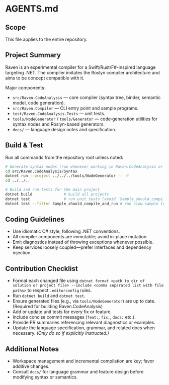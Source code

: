 # AGENTS.md

## Scope
This file applies to the entire repository.

## Project Summary
Raven is an experimental compiler for a Swift/Rust/F#-inspired language targeting .NET. The compiler imitates the Roslyn compiler architecture and aims to be concept compatible with it.

Major components:

- `src/Raven.CodeAnalysis` — core compiler (syntax tree, binder, semantic model, code generation).
- `src/Raven.Compiler` — CLI entry point and sample programs.
- `test/Raven.CodeAnalysis.Tests` — unit tests.
- `tools/NodeGenerator` / `tools/Generator` — code‑generation utilities for syntax nodes and Roslyn-based generators.
- `docs/` — language design notes and specification.

## Build & Test
Run all commands from the repository root unless noted:

```bash
# Generate syntax nodes (run whenever working in Raven.CodeAnalysis or when Model.xml, Tokens.xaml, and NodeKinds.xml change)
cd src/Raven.CodeAnalysis/Syntax
dotnet run --project ../../../tools/NodeGenerator -- -f
cd ../../..

# Build and run tests for the main project
dotnet build              # build all projects
dotnet test               # run unit tests (avoid `Sample_should_compile_and_run` until final verification)
dotnet test --filter Sample_should_compile_and_run # run slow sample test only at the end
```

## Coding Guidelines
* Use idiomatic C# style, following .NET conventions.
* All compiler components are immutable; avoid in-place mutation.
* Emit diagnostics instead of throwing exceptions whenever possible.
* Keep services loosely coupled—prefer interfaces and dependency injection.

## Contribution Checklist
* Format each changed file using `dotnet format <path to dir of solution or project file> --include <comma separated list with file paths>` to respect `.editorconfig` rules.
* Run `dotnet build` and `dotnet test`.
* Ensure generated files (e.g., via `tools/NodeGenerator`) are up to date. (Required for building Raven.CodeAnalysis)
* Add or update unit tests for every fix or feature.
* Include concise commit messages (`feat:`, `fix:`, `docs:` etc.).
* Provide PR summaries referencing relevant diagnostics or examples.
* Update the language specification, grammar, and related docs when necessary.
_(Only do so if explicitly instructed.)_

## Additional Notes
* Workspace management and incremental compilation are key; favor additive changes.
* Consult `docs/` for language grammar and feature design before modifying syntax or semantics.
